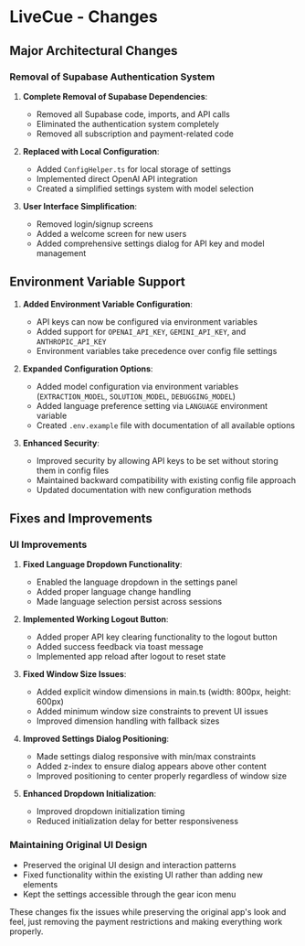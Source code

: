 # LiveCue - Changes

## Major Architectural Changes

### Removal of Supabase Authentication System

1. **Complete Removal of Supabase Dependencies**:
   - Removed all Supabase code, imports, and API calls
   - Eliminated the authentication system completely
   - Removed all subscription and payment-related code

2. **Replaced with Local Configuration**:
   - Added `ConfigHelper.ts` for local storage of settings
   - Implemented direct OpenAI API integration
   - Created a simplified settings system with model selection

3. **User Interface Simplification**:
   - Removed login/signup screens
   - Added a welcome screen for new users
   - Added comprehensive settings dialog for API key and model management

## Environment Variable Support

1. **Added Environment Variable Configuration**:
   - API keys can now be configured via environment variables
   - Added support for `OPENAI_API_KEY`, `GEMINI_API_KEY`, and `ANTHROPIC_API_KEY`
   - Environment variables take precedence over config file settings

2. **Expanded Configuration Options**:
   - Added model configuration via environment variables (`EXTRACTION_MODEL`, `SOLUTION_MODEL`, `DEBUGGING_MODEL`)
   - Added language preference setting via `LANGUAGE` environment variable
   - Created `.env.example` file with documentation of all available options

3. **Enhanced Security**:
   - Improved security by allowing API keys to be set without storing them in config files
   - Maintained backward compatibility with existing config file approach
   - Updated documentation with new configuration methods

## Fixes and Improvements

### UI Improvements

1. **Fixed Language Dropdown Functionality**:
   - Enabled the language dropdown in the settings panel
   - Added proper language change handling
   - Made language selection persist across sessions

2. **Implemented Working Logout Button**:
   - Added proper API key clearing functionality to the logout button
   - Added success feedback via toast message
   - Implemented app reload after logout to reset state

3. **Fixed Window Size Issues**:
   - Added explicit window dimensions in main.ts (width: 800px, height: 600px)
   - Added minimum window size constraints to prevent UI issues
   - Improved dimension handling with fallback sizes

4. **Improved Settings Dialog Positioning**:
   - Made settings dialog responsive with min/max constraints
   - Added z-index to ensure dialog appears above other content
   - Improved positioning to center properly regardless of window size

5. **Enhanced Dropdown Initialization**:
   - Improved dropdown initialization timing
   - Reduced initialization delay for better responsiveness

### Maintaining Original UI Design

- Preserved the original UI design and interaction patterns
- Fixed functionality within the existing UI rather than adding new elements
- Kept the settings accessible through the gear icon menu

These changes fix the issues while preserving the original app's look and feel, just removing the payment restrictions and making everything work properly.
